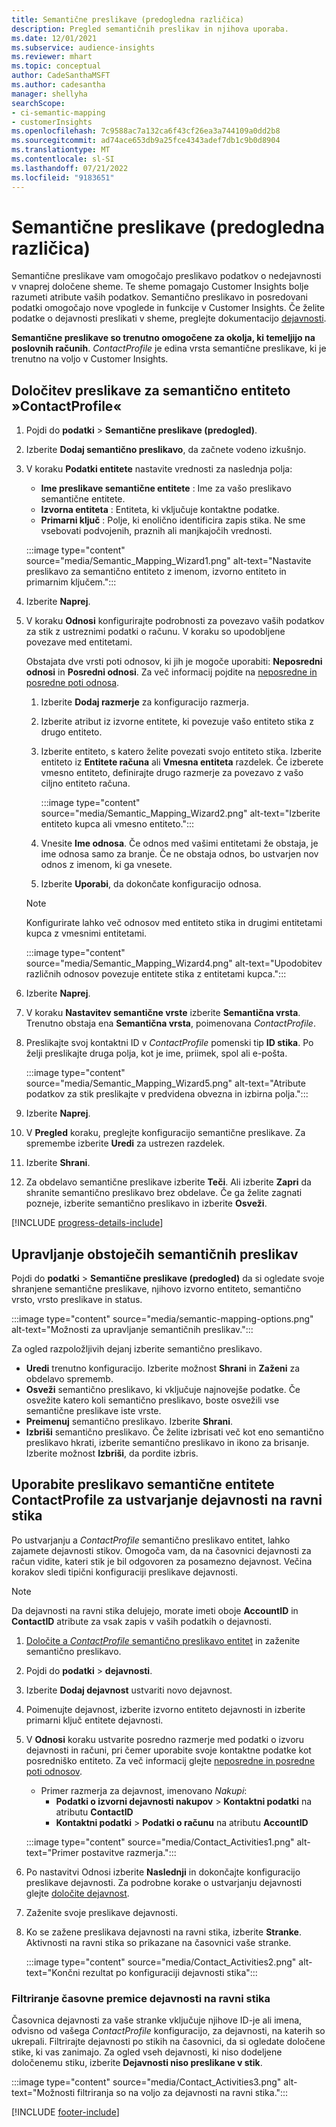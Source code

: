 ```yaml
---
title: Semantične preslikave (predogledna različica)
description: Pregled semantičnih preslikav in njihova uporaba.
ms.date: 12/01/2021
ms.subservice: audience-insights
ms.reviewer: mhart
ms.topic: conceptual
author: CadeSanthaMSFT
ms.author: cadesantha
manager: shellyha
searchScope:
- ci-semantic-mapping
- customerInsights
ms.openlocfilehash: 7c9588ac7a132ca6f43cf26ea3a744109a0dd2b8
ms.sourcegitcommit: ad74ace653db9a25fce4343adef7db1c9b0d8904
ms.translationtype: MT
ms.contentlocale: sl-SI
ms.lasthandoff: 07/21/2022
ms.locfileid: "9183651"
---
```

# <a name="semantic-mappings-preview"></a>Semantične preslikave (predogledna različica)

Semantične preslikave vam omogočajo preslikavo podatkov o nedejavnosti v vnaprej določene sheme. Te sheme pomagajo Customer Insights bolje razumeti atribute vaših podatkov. Semantično preslikavo in posredovani podatki omogočajo nove vpoglede in funkcije v Customer Insights. Če želite podatke o dejavnosti preslikati v sheme, preglejte dokumentacijo [dejavnosti](activities.md).

**Semantične preslikave so trenutno omogočene za okolja, ki temeljijo na poslovnih računih**. *ContactProfile* je edina vrsta semantične preslikave, ki je trenutno na voljo v Customer Insights.

## <a name="define-a-contactprofile-semantic-entity-mapping"></a>Določitev preslikave za semantično entiteto »ContactProfile«

1. Pojdi do **podatki** > **Semantične preslikave (predogled)**.

1. Izberite **Dodaj semantično preslikavo**, da začnete vodeno izkušnjo.

1. V koraku **Podatki entitete** nastavite vrednosti za naslednja polja:

   - **Ime preslikave semantične entitete** : Ime za vašo preslikavo semantične entitete.
   - **Izvorna entiteta** : Entiteta, ki vključuje kontaktne podatke.
   - **Primarni ključ** : Polje, ki enolično identificira zapis stika. Ne sme vsebovati podvojenih, praznih ali manjkajočih vrednosti.

   :::image type="content" source="media/Semantic_Mapping_Wizard1.png" alt-text="Nastavite preslikavo za semantično entiteto z imenom, izvorno entiteto in primarnim ključem.":::

1. Izberite **Naprej**.

1. V koraku **Odnosi** konfigurirajte podrobnosti za povezavo vaših podatkov za stik z ustreznimi podatki o računu. V koraku so upodobljene povezave med entitetami.  

   Obstajata dve vrsti poti odnosov, ki jih je mogoče uporabiti: **Neposredni odnosi** in **Posredni odnosi**. Za več informacij pojdite na [neposredne in posredne poti odnosa](relationships.md#relationship-paths).

   1. Izberite **Dodaj razmerje** za konfiguracijo razmerja.
   1. Izberite atribut iz izvorne entitete, ki povezuje vašo entiteto stika z drugo entiteto.
   1. Izberite entiteto, s katero želite povezati svojo entiteto stika. Izberite entiteto iz **Entitete računa** ali **Vmesna entiteta** razdelek. Če izberete vmesno entiteto, definirajte drugo razmerje za povezavo z vašo ciljno entiteto računa.

      :::image type="content" source="media/Semantic_Mapping_Wizard2.png" alt-text="Izberite entiteto kupca ali vmesno entiteto.":::

   1. Vnesite **Ime odnosa**. Če odnos med vašimi entitetami že obstaja, je ime odnosa samo za branje. Če ne obstaja odnos, bo ustvarjen nov odnos z imenom, ki ga vnesete.
   1. Izberite **Uporabi**, da dokončate konfiguracijo odnosa.

   > [!NOTE]
   > Konfigurirate lahko več odnosov med entiteto stika in drugimi entitetami kupca z vmesnimi entitetami.
   
     :::image type="content" source="media/Semantic_Mapping_Wizard4.png" alt-text="Upodobitev različnih odnosov povezuje entitete stika z entitetami kupca.":::

1. Izberite **Naprej**.

1. V koraku **Nastavitev semantične vrste** izberite **Semantična vrsta**. Trenutno obstaja ena **Semantična vrsta**, poimenovana *ContactProfile*.

1. Preslikajte svoj kontaktni ID v *ContactProfile* pomenski tip **ID stika**. Po želji preslikajte druga polja, kot je ime, priimek, spol ali e-pošta.

   :::image type="content" source="media/Semantic_Mapping_Wizard5.png" alt-text="Atribute podatkov za stik preslikajte v predvidena obvezna in izbirna polja.":::

1. Izberite **Naprej**.

1. V **Pregled** koraku, preglejte konfiguracijo semantične preslikave. Za spremembe izberite **Uredi** za ustrezen razdelek.

1. Izberite **Shrani**.

1. Za obdelavo semantične preslikave izberite **Teči**. Ali izberite **Zapri** da shranite semantično preslikavo brez obdelave. Če ga želite zagnati pozneje, izberite semantično preslikavo in izberite **Osveži**.

[!INCLUDE [progress-details-include](includes/progress-details-pane.md)]

## <a name="manage-existing-semantic-mappings"></a>Upravljanje obstoječih semantičnih preslikav

Pojdi do **podatki** > **Semantične preslikave (predogled)** da si ogledate svoje shranjene semantične preslikave, njihovo izvorno entiteto, semantično vrsto, vrsto preslikave in status.

:::image type="content" source="media/semantic-mapping-options.png" alt-text="Možnosti za upravljanje semantičnih preslikav.":::

Za ogled razpoložljivih dejanj izberite semantično preslikavo.
- **Uredi** trenutno konfiguracijo. Izberite možnost **Shrani** in **Zaženi** za obdelavo sprememb.
- **Osveži** semantično preslikavo, ki vključuje najnovejše podatke. Če osvežite katero koli semantično preslikavo, boste osvežili vse semantične preslikave iste vrste.
- **Preimenuj** semantično preslikavo. Izberite **Shrani**.
- **Izbriši** semantično preslikavo. Če želite izbrisati več kot eno semantično preslikavo hkrati, izberite semantično preslikavo in ikono za brisanje. Izberite možnost **Izbriši**, da pordite izbris.

## <a name="use-a-contactprofile-semantic-entity-mapping-to-create-contact-level-activities"></a>Uporabite preslikavo semantične entitete ContactProfile za ustvarjanje dejavnosti na ravni stika

Po ustvarjanju a *ContactProfile* semantično preslikavo entitet, lahko zajamete dejavnosti stikov. Omogoča vam, da na časovnici dejavnosti za račun vidite, kateri stik je bil odgovoren za posamezno dejavnost. Večina korakov sledi tipični konfiguraciji preslikave dejavnosti.

   > [!NOTE]
   > Da dejavnosti na ravni stika delujejo, morate imeti oboje **AccountID** in **ContactID** atribute za vsak zapis v vaših podatkih o dejavnosti.

1. [Določite a *ContactProfile* semantično preslikavo entitet](#define-a-contactprofile-semantic-entity-mapping) in zaženite semantično preslikavo.

1. Pojdi do **podatki** > **dejavnosti**.

1. Izberite **Dodaj dejavnost** ustvariti novo dejavnost.

1. Poimenujte dejavnost, izberite izvorno entiteto dejavnosti in izberite primarni ključ entitete dejavnosti.

1. V **Odnosi** koraku ustvarite posredno razmerje med podatki o izvoru dejavnosti in računi, pri čemer uporabite svoje kontaktne podatke kot posredniško entiteto. Za več informacij glejte [neposredne in posredne poti odnosov](relationships.md#relationship-paths).
   - Primer razmerja za dejavnost, imenovano *Nakupi*:
      - **Podatki o izvorni dejavnosti nakupov** > **Kontaktni podatki** na atributu **ContactID**
      - **Kontaktni podatki** > **Podatki o računu** na atributu **AccountID**

   :::image type="content" source="media/Contact_Activities1.png" alt-text="Primer postavitve razmerja.":::

1. Po nastavitvi Odnosi izberite **Naslednji** in dokončajte konfiguracijo preslikave dejavnosti. Za podrobne korake o ustvarjanju dejavnosti glejte [določite dejavnost](activities.md).

1. Zaženite svoje preslikave dejavnosti.

1. Ko se zažene preslikava dejavnosti na ravni stika, izberite **Stranke**. Aktivnosti na ravni stika so prikazane na časovnici vaše stranke.

   :::image type="content" source="media/Contact_Activities2.png" alt-text="Končni rezultat po konfiguraciji dejavnosti stika":::

### <a name="contact-level-activity-timeline-filtering"></a>Filtriranje časovne premice dejavnosti na ravni stika

Časovnica dejavnosti za vaše stranke vključuje njihove ID-je ali imena, odvisno od vašega *ContactProfile* konfiguracijo, za dejavnosti, na katerih so ukrepali. Filtrirajte dejavnosti po stikih na časovnici, da si ogledate določene stike, ki vas zanimajo. Za ogled vseh dejavnosti, ki niso dodeljene določenemu stiku, izberite **Dejavnosti niso preslikane v stik**.

:::image type="content" source="media/Contact_Activities3.png" alt-text="Možnosti filtriranja so na voljo za dejavnosti na ravni stika.":::

[!INCLUDE [footer-include](includes/footer-banner.md)]
